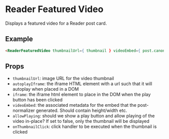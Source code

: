 # Reader Featured Video

Displays a featured video for a Reader post card.

## Example

```html
<ReaderFeaturedVideo thumbnailUrl={ thumbnail } videoEmbed={ post.canonical_media } />
```

## Props

- `thumbnailUrl`: image URL for the video thumbnail
- `autoplayIframe`: the iframe HTML element with a url such that it will autoplay when placed in a DOM
- `iframe`: the iframe html element to place in the DOM when the play button has been clicked
- `videoEmbed`: the associated metadata for the embed that the post-normalizer generated. Should contain height/width etc.
- `allowPlaying`: should we show a play button and allow playing of the video in-place? If set to false, only the thumbnail will be displayed
- `onThumbnailClick`: click handler to be executed when the thumbnail is clicked

